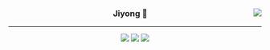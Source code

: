 
<div align="center">
  
  <img align="right" src="https://github-readme-stats.vercel.app/api/top-langs/?username=kkkimjiyong&theme=dracula&exclude_repo=clone-web-scrapper,clone-zoom&hide=Procfile&layout=compact&langs_count=8"/>

  
  ### Jiyong 🎨
  
  ---
  
  <a href="https://www.notion.so/15936ca26ecc4d05bf7a39137a7286dc?v=67a9ea4db0b64a718ce7133fc0eca315"><img src="https://img.shields.io/badge/Github Projects-000000?style=flat-square&logo=github&logoColor=white"/></a>
  <a href="https://haardy.tistor.com/"><img src="https://img.shields.io/badge/Jiyongstory-3DDC84?style=flat-square&logo=Velog&logoColor=white"/></a>
  <a href="https://www.notion.so/63ebd63604c640d7a5eb6cf00d641800"><img src="https://img.shields.io/badge/jjjichive-ffffff?style=flat-square&logo=notion&logoColor=black"/></a>
 
</div>
